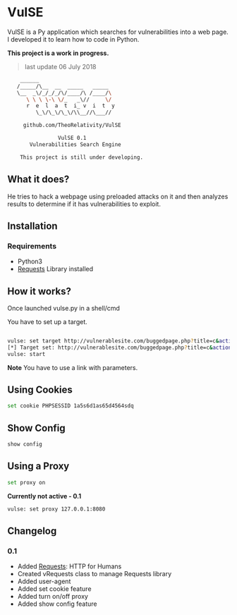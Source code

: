 # VulSE
VulSE is a Py application which searches for vulnerabilities into a web page. I developed it to learn how to code in Python.

**This project is a work in progress.**

> last update 06 July 2018

```bash
    ______
   /_____/\__  __  _____   _____
   \__  _\/_/_/_/\/____/\ /____/\
      \ \ \ \-\ \/_   _\//     \/
      r  e  l  a  t  i_ v  i  t  y
         \_\/\_\/\_\/\\__//\___//

     github.com/TheoRelativity/VulSE

                VulSE 0.1
       Vulnerabilities Search Engine

    This project is still under developing.

```

## What it does?

He tries to hack a webpage using preloaded attacks on it and then analyzes results to determine if it has vulnerabilities to exploit.

## Installation

### Requirements
- Python3
- [Requests](https://github.com/requests/requests/) Library installed

## How it works?

Once launched vulse.py in a shell/cmd

You have to set up a target.

```bash

vulse: set target http://vulnerablesite.com/buggedpage.php?title=c&action=search
[*] Target set: http://vulnerablesite.com/buggedpage.php?title=c&action=search
vulse: start

```
**Note** You have to use a link with parameters.

## Using Cookies

```bash
set cookie PHPSESSID 1a5s6d1as65d4564sdq
```
## Show Config

```bash
show config
```

## Using a Proxy

```bash
set proxy on
```

**Currently not active - 0.1**
```bash
vulse: set proxy 127.0.0.1:8080
```

## Changelog
### 0.1

- Added [Requests](https://github.com/requests/requests/): HTTP for Humans
- Created vRequests class to manage Requests library
- Added user-agent
- Added set cookie feature
- Added turn on/off proxy
- Added show config feature
